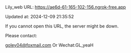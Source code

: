 Lily_web URL: https://ae6d-61-165-102-156.ngrok-free.app

Updated at: 2024-12-09 21:35:52

If you cannot open this URL, the server might be down.

Please contact: 

goley04@foxmail.com Or Wechat:GL_yeaH